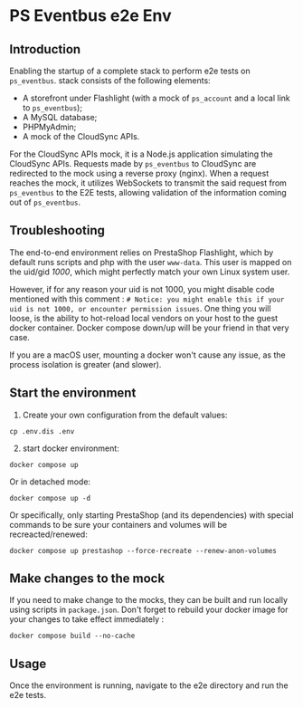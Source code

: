 # PS Eventbus e2e Env

## Introduction

Enabling the startup of a complete stack to perform e2e tests on `ps_eventbus`.
stack consists of the following elements:

- A storefront under Flashlight (with a mock of `ps_account` and a local link to `ps_eventbus`);
- A MySQL database;
- PHPMyAdmin;
- A mock of the CloudSync APIs.

For the CloudSync APIs mock, it is a Node.js application simulating the CloudSync APIs. Requests made by `ps_eventbus` to CloudSync are redirected to the mock using a reverse proxy (nginx).
When a request reaches the mock, it utilizes WebSockets to transmit the said request from `ps_eventbus` to the E2E tests, allowing validation of the information coming out of `ps_eventbus`.

## Troubleshooting

The end-to-end environment relies on PrestaShop Flashlight, which by default runs scripts and php with the user `www-data`. This user is mapped on the uid/gid _1000_, which might perfectly match your own Linux system user.

However, if for any reason your uid is not 1000, you might disable code mentioned with this comment : `# Notice: you might enable this if your uid is not 1000, or encounter permission issues`. One thing you will loose, is the ability to hot-reload local vendors on your host to the guest docker container. Docker compose down/up will be your friend in that very case.

If you are a macOS user, mounting a docker won't cause any issue, as the process isolation is greater (and slower).

## Start the environment

1. Create your own configuration from the default values:

```shell
cp .env.dis .env
```

2. start docker environment:

```shell
docker compose up
```

Or in detached mode:

```shell
docker compose up -d
```

Or specifically, only starting PrestaShop (and its dependencies) with special commands to be sure your containers and volumes will be recreacted/renewed:

```shell
docker compose up prestashop --force-recreate --renew-anon-volumes
```

## Make changes to the mock

If you need to make change to the mocks, they can be built and run locally using scripts in `package.json`.
Don't forget to rebuild your docker image for your changes to take effect immediately :

```shell
docker compose build --no-cache
```

## Usage

Once the environment is running, navigate to the e2e directory and run the e2e tests.
